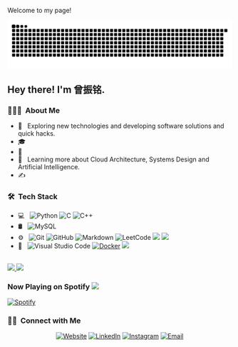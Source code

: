 Welcome to my page! 

<img align="center" src="https://raw.githubusercontent.com/plexpt/plexpt/snake/github-snake.svg">

<h2> Hey there! I'm 曾振铭.</h2>

<h3> 👨🏻‍💻 &nbsp;About Me </h3>

- 🤔 &nbsp; Exploring new technologies and developing software solutions and quick hacks.
- 🎓 &nbsp; 
- 💼 &nbsp; 
- 🌱 &nbsp; Learning more about Cloud Architecture, Systems Design and Artificial Intelligence.
- ✍️ &nbsp; 

<h3> 🛠 &nbsp;Tech Stack</h3>

- 💻 &nbsp;
  ![Python](https://img.shields.io/badge/-Python-333333?style=flat&logo=python)
  ![C](https://img.shields.io/badge/-C-333333?style=flat&logo=C%2B%2B&logoColor=00599C)
  ![C++](https://img.shields.io/badge/-C++-333333?style=flat&logo=C%2B%2B&logoColor=00599C)
- 🛢 &nbsp;
  ![MySQL](https://img.shields.io/badge/-MySQL-333333?style=flat&logo=mysql)
- ⚙️ &nbsp;
  ![Git](https://img.shields.io/badge/-Git-333333?style=flat&logo=git)
  ![GitHub](https://img.shields.io/badge/-GitHub-ffa804?style=flat&logo=github)
  ![Markdown](https://img.shields.io/badge/-Markdown-333333?style=flat&logo=markdown)
  ![LeetCode](https://img.shields.io/badge/-LeetCode-02569B?style=flat&logo=leetCode&link=https://github.com/hritik5102)
  <img src="https://img.shields.io/badge/-Machine%20Learning-ffa804?style=flat"> <img src="https://img.shields.io/badge/-django-black?style=flat&logo=django"> <br />
- 🔧 &nbsp;
  ![Visual Studio Code](https://img.shields.io/badge/-Visual%20Studio%20Code-333333?style=flat&logo=visual-studio-code&logoColor=007ACC)
  [![Docker](https://img.shields.io/badge/-Docker-black?style=flat&logo=docker&link=https://github.com/hritik5102)](https://github.com/hritik5102) 
<img src="https://img.shields.io/badge/-Linux-ffa804?style=flat"> <br />
<br/>

<a href="https://github.com/AVS1508">
  <img height="180em" src="https://github-readme-stats.vercel.app/api?username=knigth95&theme=buefy&show_icons=true" />
  <img height="180em" src="https://github-readme-stats.vercel.app/api/top-langs/?username=knigth95&theme=buefy&layout=compact" />
</a>

<br/>


### Now Playing on Spotify <img src="https://github.com/iampavangandhi/iampavangandhi/blob/master/gifs/bars.gif" width="200px">
[![Spotify](https://novatorem.sachinchaturvedi93.vercel.app/api/spotify)](https://open.spotify.com/user/flipcase93)

<h3> 🤝🏻 &nbsp;Connect with Me </h3>

<p align="center">
<a href=""><img alt="Website" src="https://img.shields.io/badge/LinkedIn-knight%20zzm%20Singh-blue?style=flat-square&logo=google-chrome"></a>
<a href="https://www.linkedin.com/in/knigth95/"><img alt="LinkedIn" src="https://img.shields.io/badge/LinkedIn-knight%20zzm%20Singh-blue?style=flat-square&logo=linkedin"></a>
<a href=""><img alt="Instagram" src="https://img.shields.io/badge/Instagram-暂无账号-blue?style=flat-square&logo=instagram"></a>
<a href="mailto:knight20030209@163.com"><img alt="Email" src="https://img.shields.io/badge/Email-knight20030209@163.com-blue?style=flat-square&logo=gmail"></a>
</p>
